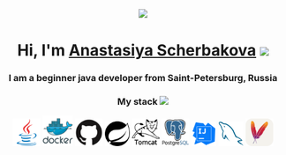 <div id="header" align="center">
  <img src="https://media.giphy.com/media/LMcB8XospGZO8UQq87/giphy.gif" width="250"/>
</div>
<h1 align="center"> Hi, I'm <a href="https://t.me/an_shd" target="_blank">Anastasiya Scherbakova</a> 
<img src="https://github.com/blackcater/blackcater/raw/main/images/Hi.gif" height="32"/></h1>
<h3 align="center"> I am a beginner java developer from Saint-Petersburg, Russia </h3>
<h3 align="center"> My stack <img src="https://creazilla-store.fra1.digitaloceanspaces.com/emojis/44561/right-arrow-curving-down-emoji-clipart-md.png" height="32"/></h1>
</h3>


<div id="badges" align="center">
    <img src="https://github.com/devicons/devicon/blob/master/icons/java/java-original.svg" width="50"/>
    <img src="https://github.com/devicons/devicon/blob/master/icons/docker/docker-original-wordmark.svg" width="55"/>
  <img src="https://github.com/devicons/devicon/blob/master/icons/github/github-original.svg" width="50"/>
      <img src="https://github.com/devicons/devicon/blob/master/icons/spring/spring-plain.svg" width="45"/>
      <img src="https://github.com/devicons/devicon/blob/master/icons/tomcat/tomcat-line-wordmark.svg" width="50"/>
    <img src="https://github.com/devicons/devicon/blob/master/icons/postgresql/postgresql-original-wordmark.svg" width="50"/>
   <img src="https://github.com/devicons/devicon/blob/master/icons/intellij/intellij-plain.svg" width="45"/>
      <img src="https://github.com/devicons/devicon/blob/master/icons/mysql/mysql-original.svg" width="45"/>
       <img src="https://github.com/tandpfun/skill-icons/blob/main/icons/Maven-Light.svg" width="50"/>
   

</div>


<!--
**AnScherbakova/AnScherbakova** is a ✨ _special_ ✨ repository because its `README.md` (this file) appears on your GitHub profile.

Here are some ideas to get you started:

- 🔭 I’m currently working on ...
- 🌱 I’m currently learning ...
- 👯 I’m looking to collaborate on ...
- 🤔 I’m looking for help with ...
- 💬 Ask me about ...
- 📫 How to reach me: ...
- 😄 Pronouns: ...
- ⚡ Fun fact: ...
-->
